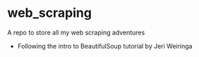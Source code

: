# web_scraping
A repo to store all my web scraping adventures

- Following the intro to BeautifulSoup tutorial by Jeri Weiringa
